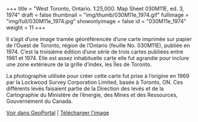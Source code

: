 +++
title = "West Toronto, Ontario. 1:25,000. Map Sheet 030M11E, ed. 3, 1974"
draft = false
thumbnail = "img/thumb/030M11e_1974.gif"
fullimage = "img/full/030M11e_1974.jpg"
showonlyimage = false
id = "030M11e_1974"
weight = 11
+++

Il s’agit d’une image tramée géoréférencée d’une carte imprimée sur papier de l’Ouest de Toronto, région de l’Ontario (feuille No. 030M11E), publiée en 1974. C’est la troisième édition d’une série de trois cartes publiées entre 1961 et 1974. Elle est assez inhabituelle carte elle fut agrandie pour inclure une zone extérieure de la grille d’index, les Îles de Toronto. 
<!--more-->

La photographie utilisée pour créer cette carte fut prise à l’origine en 1969 par la Lockwood Survey Corporation Limited, basée à Toronto, ON. Ces différents levés faisaient partie de la Direction des levés et de la Cartographie du Ministère de l’énergie, des Mines et des Ressources, Gouvernement du Canada.

[Voir dans GeoPortal](http://geo.scholarsportal.info/#r/details/_uri@=HTDP25K030M11e_1974TIFF&_add:true) | [Télécharger l'image](http://ocul.on.ca/topomaps/map-images/HTDP25K030M11e_1974TIFF.jpg)
